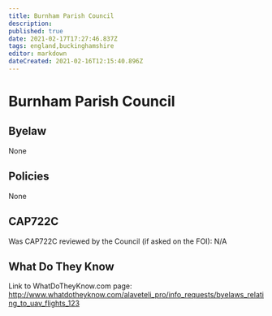 ```yaml
---
title: Burnham Parish Council
description: 
published: true
date: 2021-02-17T17:27:46.837Z
tags: england,buckinghamshire
editor: markdown
dateCreated: 2021-02-16T12:15:40.896Z
---
```


# Burnham Parish Council


## Byelaw
None

## Policies
None

## CAP722C

Was CAP722C reviewed by the Council (if asked on the FOI): N/A

## What Do They Know

Link to WhatDoTheyKnow.com page:
http://www.whatdotheyknow.com/alaveteli_pro/info_requests/byelaws_relating_to_uav_flights_123

